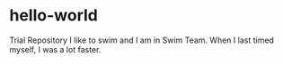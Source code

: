 # hello-world
Trial Repository
I like to swim and I am in Swim Team.
When I last timed myself, I was a lot faster. 
